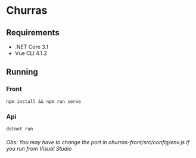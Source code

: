 # Churras

## Requirements
- .NET Core 3.1
- Vue CLI 4.1.2

## Running

### Front 
```npm install && npm run serve```

### Api
```dotnet run```

###### Obs: You may have to change the port in churras-front/src/config/env.js if you run from Visual Studio
